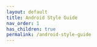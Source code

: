 ```yaml
---
layout: default
title: Android Style Guide
nav_order: 1
has_children: true
permalink: /android-style-guide
---
```

